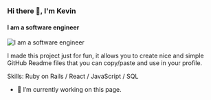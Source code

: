 ### Hi there 👋, I'm Kevin
#### I am a software engineer
![I am a software engineer](https://www.canva.com/design/DAEt-YBI6_o/spwDItKPL5jwyJS3HsbENQ/watch?utm_content=DAEt-YBI6_o&utm_campaign=designshare&utm_medium=link&utm_source=publishsharelink)

I made this project just for fun, it allows you to create nice and simple GitHub Readme files that you can copy/paste and use in your profile.

Skills: Ruby on Rails / React / JavaScript / SQL

- 🔭 I’m currently working on this page. 


